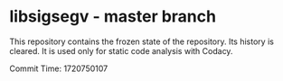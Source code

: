 # libsigsegv - master branch

This repository contains the frozen state of the repository.
Its history is cleared. It is used only for static code
analysis with Codacy.

Commit Time: 1720750107